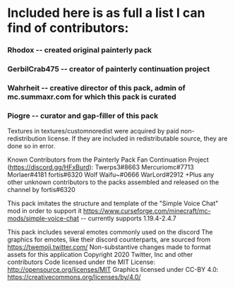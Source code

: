 # Included here is as full a list I can find of contributors:

### Rhodox -- created original painterly pack

### GerbilCrab475 -- creator of painterly continuation project

### Wahrheit -- creative director of this pack, admin of mc.summaxr.com for which this pack is curated

### Piogre -- curator and gap-filler of this pack

Textures in textures/customnoredist were acquired by paid non-redistribution license.  If they are included in redistributable source, they are done so in error.

Known Contributors from the Painterly Pack Fan Continuation Project (https://discord.gg/HFxBurd):
    Twerps3#8663
    Mercuriomc#7713
    Morlaer#4181
    fortis#6320
    Wolf Waifu~#0666
    WarLord#2912
    +Plus any other unknown contributors to the packs assembled and released on the channel by fortis#6320

This pack imitates the structure and template of the "Simple Voice Chat" mod in order to support it
https://www.curseforge.com/minecraft/mc-mods/simple-voice-chat -- currently supports 1.19.4-2.4.7

This pack includes several emotes commonly used on the discord
The graphics for emotes, like their discord counterparts, are sourced from https://twemoji.twitter.com/
Non-substantive changes made to format assets for this application
Copyright 2020 Twitter, Inc and other contributors
Code licensed under the MIT License: http://opensource.org/licenses/MIT
Graphics licensed under CC-BY 4.0: https://creativecommons.org/licenses/by/4.0/
